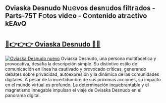 ## Oviaska Desnudo N𝚞𝚎vos desn𝚞dos filtr𝚊dos - Parts-75T F𝚘tos vid𝚎o - C𝚘ntenido atr𝚊ctivo kEAvQ

# <h2><a href="http://mb0hbim.tromn.icu/?c=Oviaska+Desnudo">🔗👉👉👉 Oviaska Desnudo 🔗🔗</a></h2>

[![Oviaska Desnudo nuevo](https://i.imgur.com/pEAQMta.gif)](http://mb0hbim.tromn.icu/?c=Oviaska+Desnudo)
Oviaska Desnudo, una persona multifacética y provocativa, desafía la descripción simple. Su distintivo estilo de comunicación en línea ha cautivado y provocado críticas, generando debates sobre privacidad, autoexpresión y la dinámica de las comunidades digitales. A pesar de la incertidumbre de sus próximas acciones, su impacto en el mundo virtual es profundo. La determinación inquebrantable y el magnetismo innegable impulsan el viaje de Oviaska Desnudo en el panorama digital.
